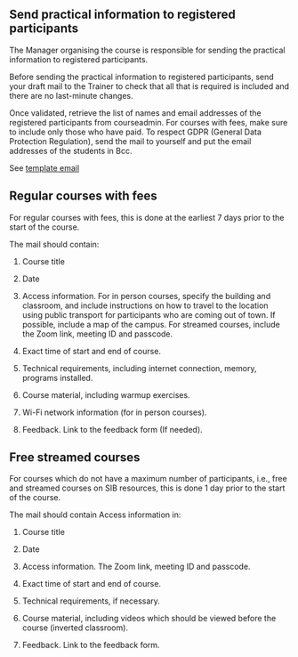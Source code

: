 ## Send practical information to registered participants 

The Manager organising the course is responsible for sending the practical information to registered participants. 

Before sending the practical information to registered participants, send your draft mail to the Trainer to check that all that is required is included and there are no last-minute changes.  

Once validated, retrieve the list of names and email addresses of the registered participants from courseadmin. For courses with fees, make sure to include only those who have paid. To respect GDPR (General Data Protection Regulation), send the mail to yourself and put the email addresses of the students in Bcc. 

See [template email](https://sibcloud-my.sharepoint.com/:w:/g/personal/patricia_palagi_sib_swiss/EUKkUNvBYJpOgcNe3Rbw7nMB0eug8FRDhlJZU_ghZdAWrQ?e=qjpixS)

## Regular courses with fees 

For regular courses with fees, this is done at the earliest 7 days prior to the start of the course.  

The mail should contain: 

1. Course title 

2. Date 

3. Access information. For in person courses, specify the building and classroom, and include instructions on how to travel to the location using public transport for participants who are coming out of town. If possible, include a map of the campus. For streamed courses, include the Zoom link, meeting ID and passcode. 

4. Exact time of start and end of course. 

5. Technical requirements, including internet connection, memory, programs installed. 

6. Course material, including warmup exercises. 

7. Wi-Fi network information (for in person courses). 

8. Feedback. Link to the feedback form (If needed). 

## Free streamed courses 

For courses which do not have a maximum number of participants, i.e., free and streamed courses on SIB resources, this is done 1 day prior to the start of the course.  

The mail should contain Access information in: 

1. Course title 

2. Date 

3. Access information. The Zoom link, meeting ID and passcode. 

4. Exact time of start and end of course. 

5. Technical requirements, if necessary. 

6. Course material, including videos which should be viewed before the course (inverted classroom). 

7. Feedback. Link to the feedback form.
